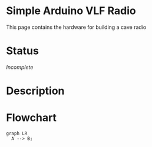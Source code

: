 # Simple Arduino VLF Radio

This page contains the hardware for building a cave radio

# Status

*Incomplete*

# Description

# Flowchart

```mermaid
graph LR
  A --> B;
```
